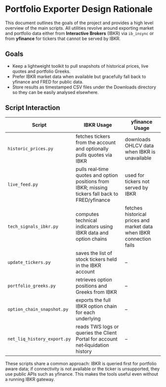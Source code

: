 # Portfolio Exporter Design Rationale

This document outlines the goals of the project and provides a high level overview of the main scripts. All utilities revolve around exporting market and portfolio data either from **Interactive Brokers** (IBKR) via `ib_insync` or from **yfinance** for tickers that cannot be served by IBKR.

## Goals

* Keep a lightweight toolkit to pull snapshots of historical prices, live quotes and portfolio Greeks.
* Prefer IBKR market data when available but gracefully fall back to yfinance and FRED for public data.
* Store results as timestamped CSV files under the Downloads directory so they can be easily analysed elsewhere.

## Script Interaction

| Script | IBKR Usage | yfinance Usage |
| ------ | ---------- | -------------- |
| `historic_prices.py` | fetches tickers from the account and optionally pulls quotes via IBKR | downloads OHLCV data when IBKR is unavailable |
| `live_feed.py` | pulls real‑time quotes and option positions from IBKR; missing tickers fall back to FRED/yfinance | used for tickers not served by IBKR |
| `tech_signals_ibkr.py` | computes technical indicators using IBKR data and option chains | fetches historical prices and market data when IBKR connection fails |
| `update_tickers.py` | saves the list of stock tickers held in the IBKR account | – |
| `portfolio_greeks.py` | retrieves option positions and Greeks from IBKR | – |
| `option_chain_snapshot.py` | exports the full IBKR option chain for each underlying | – |
| `net_liq_history_export.py` | reads TWS logs or queries the Client Portal for account net‑liquidation history | – |

These scripts share a common approach: IBKR is queried first for portfolio aware data; if connectivity is not available or the ticker is unsupported, they use public APIs such as yfinance. This makes the tools useful even without a running IBKR gateway.


